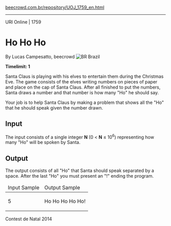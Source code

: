 <p><a href="https://www.beecrowd.com.br/repository/UOJ_1759_en.html">beecrowd.com.br/repository/UOJ_1759_en.html</a></p><hr>
<div>
  <span>URI Online | 1759</span>
  <h1>Ho Ho Ho</h1>
  <div>
    <p>By Lucas Campesatto, beecrowd <img src="https://resources.beecrowd.com.br/gallery/images/flags/br.gif" alt="BR"> Brazil</p>
  </div>
  <strong>Timelimit: 1</strong>
</div>
<div>
<div>
  <p>Santa Claus is playing with his elves to entertain them during the Christmas Eve. The game consists of the elves writing numbers on pieces of paper and place on the cap of Santa Claus. After all finished to put the numbers, Santa draws a number and that number is how many "Ho" he should say.</p>
  <p>Your job is to help Santa Claus by making a problem that shows all the "Ho" that he should speak given the number drawn.</p>
</div>
<h2>Input</h2>
<div>
  <p>The input consists of a single integer <strong>N</strong> (0 &lt; <strong>N</strong> ≤ 10<sup>6</sup>) representing how many "Ho" will be spoken by Santa.</p>
</div>
<h2>Output</h2>
<div>
  <p>The output consists of all "Ho" that Santa should speak separated by a space. After the last "Ho" you must present an "!" ending the program.</p>
</div>
<div></div>
<table>
  <thead>
    <tr>
      <td>Input Sample</td>
      <td>Output Sample</td>
    </tr>
  </thead>
  <tbody>
    <tr>
      <td>
        <p>5</p>
      </td>
      <td>
        <p>Ho Ho Ho Ho Ho!</p>
      </td>
    </tr>
  </tbody>
</table>
<div></div>
  <p>
  Contest de Natal 2014</p>
</div>